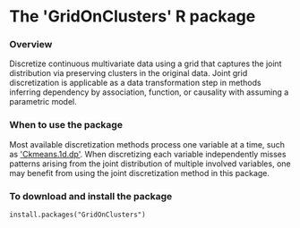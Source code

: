 The 'GridOnClusters' R package
===============================

### Overview

Discretize continuous multivariate data using a grid
    that captures the joint distribution via preserving clusters in
    the original data. Joint grid discretization is applicable as a
    data transformation step in methods inferring dependency by
    association, function, or causality with assuming a parametric
    model.

### When to use the package

Most available discretization methods process one variable at a time, such as ['Ckmeans.1d.dp'](https://cran.r-project.org/package=Ckmeans.1d.dp). When discretizing each variable independently misses patterns arising from the joint distribution of multiple involved variables, one may benefit from using the joint discretization method in this package.

### To download and install the package

```{r}
install.packages("GridOnClusters")
```
